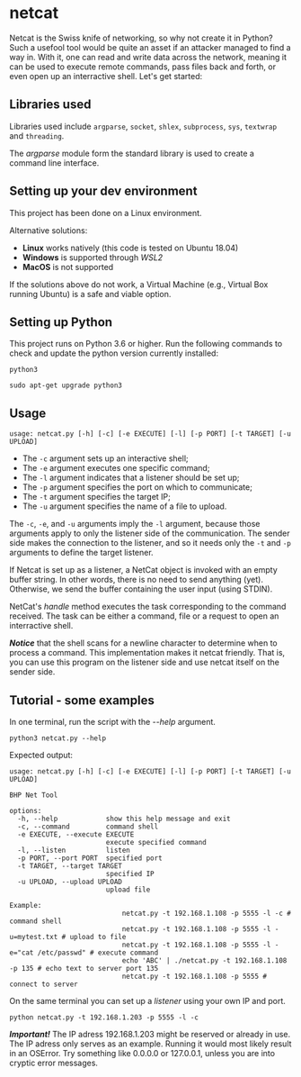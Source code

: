 # netcat

Netcat is the Swiss knife of networking, so why not create it
in Python? Such a usefool tool would be quite an asset if an
attacker managed to find a way in. With it, one can read and 
write data across the network, meaning it can be used to
execute remote commands, pass files back and forth, or
even open up an interractive shell. Let's get started:

## Libraries used

Libraries used include `argparse`, `socket`, `shlex`, 
`subprocess`, `sys`, `textwrap` and `threading`.

The *argparse* module form the standard library is used to
create a command line interface. 

## Setting up your dev environment

This project has been done on a Linux environment.

Alternative solutions:
- **Linux** works natively (this code is tested on Ubuntu 18.04)
- **Windows** is supported through *WSL2*
- **MacOS** is not supported

If the solutions above do not work, a Virtual Machine 
(e.g., Virtual Box running Ubuntu) is a safe and viable option.

## Setting up Python

This project runs on Python 3.6 or higher. Run the following 
commands to check and update the python version currently installed:

```
python3
```
```
sudo apt-get upgrade python3
```

## Usage
`usage: netcat.py [-h] [-c] [-e EXECUTE] [-l] [-p PORT] [-t TARGET] [-u UPLOAD]`

- The `-c` argument sets up an interactive shell;
- The `-e` argument executes one specific command;
- The `-l` argument indicates that a listener should be set up;
- The `-p` argument specifies the port on which to communicate;
- The `-t` argument specifies the target IP;
- The `-u` argument specifies the name of a file to upload.

The `-c`, `-e`, and `-u` arguments imply the `-l` argument, 
because those arguments apply to only the listener side of the 
communication. The sender side makes the connection to the
listener, and so it needs only the `-t` and `-p` arguments to 
define the target listener.

If Netcat is set up as a listener, a NetCat object is invoked
with an empty buffer string. In other words, there is no
need to send anything (yet). Otherwise, we send the buffer
containing the user input (using STDIN).

NetCat's *handle* method executes the task corresponding to the 
command received. The task can be either a command, file or
a request to open an interractive shell.

***Notice*** that the shell scans for a newline character to
determine when to process a command. This implementation makes
it netcat friendly. That is, you can use this program on the 
listener side and use netcat itself on the sender side.

## Tutorial - some examples

In one terminal, run the script with the *--help* argument.
```
python3 netcat.py --help
```

Expected output:
```
usage: netcat.py [-h] [-c] [-e EXECUTE] [-l] [-p PORT] [-t TARGET] [-u UPLOAD]

BHP Net Tool

options:
  -h, --help            show this help message and exit
  -c, --command         command shell
  -e EXECUTE, --execute EXECUTE
                        execute specified command
  -l, --listen          listen
  -p PORT, --port PORT  specified port
  -t TARGET, --target TARGET
                        specified IP
  -u UPLOAD, --upload UPLOAD
                        upload file

Example:
                            netcat.py -t 192.168.1.108 -p 5555 -l -c # command shell
                            netcat.py -t 192.168.1.108 -p 5555 -l -u=mytest.txt # upload to file
                            netcat.py -t 192.168.1.108 -p 5555 -l -e="cat /etc/passwd" # execute command
                            echo 'ABC' | ./netcat.py -t 192.168.1.108 -p 135 # echo text to server port 135
                            netcat.py -t 192.168.1.108 -p 5555 # connect to server
```

On the same terminal you can set up a *listener* using your own IP and port.

```
python netcat.py -t 192.168.1.203 -p 5555 -l -c
```

***Important!*** The IP adress 192.168.1.203 might be reserved or already in use. The IP adress only serves
as an example. Running it would most likely result in an OSError. Try something like 0.0.0.0 or 127.0.0.1,
unless you are into cryptic error messages.
